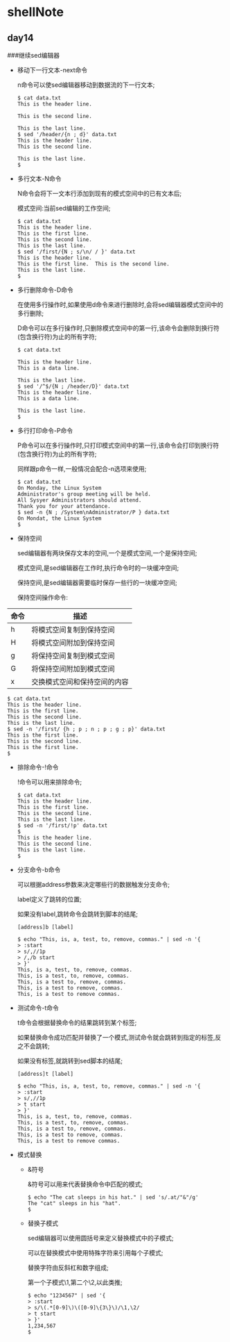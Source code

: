 # shellNote
## day14

###继续sed编辑器

* 移动下一行文本-next命令

	n命令可以使sed编辑器移动到数据流的下一行文本;

	```
	$ cat data.txt
	This is the header line.

	This is the second line.

	This is the last line.
	$ sed '/header/{n ; d}' data.txt
	This is the header line.
	This is the second line.

	This is the last line.
	$
	```

* 多行文本-N命令

	N命令会将下一文本行添加到现有的模式空间中的已有文本后;

	模式空间:当前sed编辑的工作空间;

	```
	$ cat data.txt
	This is the header line.
	This is the first line.
	This is the second line.
	This is the last line.
	$ sed '/first/{N ; s/\n/ / }' data.txt
	This is the header line.
	This is the first line.  This is the second line.
	This is the last line.
	$	
	```

* 多行删除命令-D命令

	在使用多行操作时,如果使用d命令来进行删除时,会将sed编辑器模式空间中的多行删除;

	D命令可以在多行操作时,只删除模式空间中的第一行,该命令会删除到换行符(包含换行符)为止的所有字符;

	```
	$ cat data.txt

	This is the header line.
	This is a data line.

	This is the last line.
	$ sed '/^$/{N ; /header/D}' data.txt
	This is the header line.
	This is a data line.

	This is the last line.
	$
	```

* 多行打印命令-P命令

	P命令可以在多行操作时,只打印模式空间中的第一行,该命令会打印到换行符(包含换行符)为止的所有字符;

	同样跟p命令一样,一般情况会配合-n选项来使用;

	```
	$ cat data.txt
	On Monday, the Linux System
	Administrator's group meeting will be held.
	All Sysyer Administrators should attend.
	Thank you for your attendance.
	$ sed -n {N ; /System\nAdministrator/P } data.txt
	On Mondat, the Linux System
	$
	```

* 保持空间

	sed编辑器有两块保存文本的空间,一个是模式空间,一个是保持空间;

	模式空间,是sed编辑器在工作时,执行命令时的一块缓冲空间;

	保持空间,是sed编辑器需要临时保存一些行的一块缓冲空间;

	保持空间操作命令:

| 命令 | 描述 |
| ---- | ---- |
| h | 将模式空间复制到保持空间 |
| H | 将模式空间附加到保持空间 |
| g | 将保持空间复制到模式空间 | 
| G | 将保持空间附加到模式空间 | 
| x | 交换模式空间和保持空间的内容 |

```
$ cat data.txt
This is the header line.
This is the first line.
This is the second line.
This is the last line.
$ sed -n '/first/ {h ; p ; n ; p ; g ; p}' data.txt
This is the first line.
This is the second line.
This is the first line.
$
```

* 排除命令-!命令

	!命令可以用来排除命令;

	```
	$ cat data.txt
	This is the header line.
	This is the first line.
	This is the second line.
	This is the last line.
	$ sed -n '/first/!p' data.txt
	$
	This is the header line.
	This is the second line.
	This is the last line.
	$
	```
* 分支命令-b命令

	可以根据address参数来决定哪些行的数据触发分支命令;

	label定义了跳转的位置;

	如果没有label,跳转命令会跳转到脚本的结尾;

	`[address]b [label]`

	```
	$ echo "This, is, a, test, to, remove, commas." | sed -n '{
	> :start
	> s/,//1p
	> /,/b start
	> }'
	This, is a, test, to, remove, commas.
	This, is a test, to, remove, commas.
	This, is a test to, remove, commas.
	This, is a test to remove, commas.
	This, is a test to remove commas.
	```

* 测试命令-t命令

	t命令会根据替换命令的结果跳转到某个标签;

	如果替换命令成功匹配并替换了一个模式,测试命令就会跳转到指定的标签,反之不会跳转;

	如果没有标签,就跳转到sed脚本的结尾;

	`[address]t [label]`

	```
	$ echo "This, is, a, test, to, remove, commas." | sed -n '{
	> :start
	> s/,//1p
	> t start
	> }'
	This, is a, test, to, remove, commas.
	This, is a test, to, remove, commas.
	This, is a test to, remove, commas.
	This, is a test to remove, commas.
	This, is a test to remove commas.
	```

* 模式替换

	* &符号

		&符号可以用来代表替换命令中匹配的模式;

		```
		$ echo "The cat sleeps in his hat." | sed 's/.at/"&"/g'
		The "cat" sleeps in his "hat".
		$
		```
	* 替换子模式

		sed编辑器可以使用圆括号来定义替换模式中的子模式;

		可以在替换模式中使用特殊字符来引用每个子模式;

		替换字符由反斜杠和数字组成;

		第一个子模式\1,第二个\2,以此类推;

		```
		$ echo "1234567" | sed '{
		> :start
		> s/\(.*[0-9]\)\([0-9]\{3\}\)/\1,\2/
		> t start
		> }'
		1,234,567
		$
		```		



